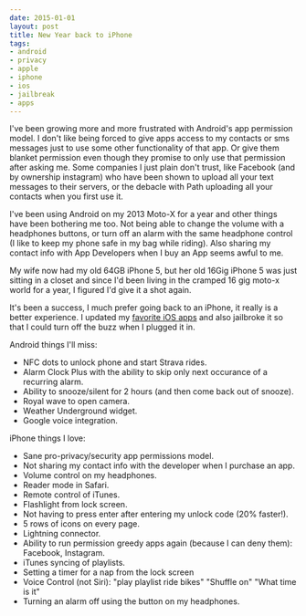 ```yaml
---
date: 2015-01-01
layout: post
title: New Year back to iPhone
tags:
- android
- privacy
- apple
- iphone
- ios
- jailbreak
- apps
---
```


I've been growing more and more frustrated with Android's app permission model. I don't like being forced to give apps access to my contacts or sms messages just to use some other functionality of that app. Or give them blanket permission even though they promise to only use that permission after asking me. Some companies I just plain don't trust, like Facebook (and by ownership instagram) who have been shown to upload all your text messages to their servers, or the debacle with Path uploading all your contacts when you first use it.

I've been using Android on my 2013 Moto-X for a year and other things have been bothering me too. Not being able to change the volume with a headphones buttons, or turn off an alarm with the same headphone control (I like to keep my phone safe in my bag while riding). Also sharing my contact info with App Developers when I buy an App seems awful to me.

My wife now had my old 64GB iPhone 5, but her old 16Gig iPhone 5 was just sitting in a closet and since I'd been living in the cramped 16 gig moto-x world for a year, I figured I'd give it a shot again.

It's been a success, I much prefer going back to an iPhone, it really is a better experience. I updated my [favorite iOS apps](/2014/06/ios-apps.html) and also jailbroke it so that I could turn off the buzz when I plugged it in.

Android things I'll miss:

* NFC dots to unlock phone and start Strava rides.
* Alarm Clock Plus with the ability to skip only next occurance of a recurring alarm.
* Ability to snooze/silent for 2 hours (and then come back out of snooze).
* Royal wave to open camera.
* Weather Underground widget.
* Google voice integration.

iPhone things I love:

* Sane pro-privacy/security app permissions model.
* Not sharing my contact info with the developer when I purchase an app.
* Volume control on my headphones.
* Reader mode in Safari.
* Remote control of iTunes.
* Flashlight from lock screen.
* Not having to press enter after entering my unlock code (20% faster!).
* 5 rows of icons on every page.
* Lightning connector.
* Ability to run permission greedy apps again (because I can deny them): Facebook, Instagram.
* iTunes syncing of playlists.
* Setting a timer for a nap from the lock screen
* Voice Control (not Siri): "play playlist ride bikes" "Shuffle on" "What time is it"
* Turning an alarm off using the button on my headphones.
